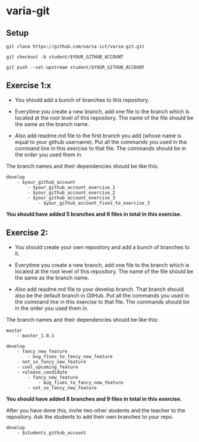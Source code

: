 # varia-git

## Setup

    git clone https://github.com/varia-ict/varia-git.git
 
    git checkout -b student/$YOUR_GITHUB_ACCOUNT

    git push --set-upstream student/$YOUR_GITHUB_ACCOUNT

## Exercise 1:x

* You should add a bunch of branches to this repository.

* Everytime you create a new branch, add one file to the branch which is located at the root level of this repository. The name of the file should be the same as the branch name.

* Also add readme.md file to the first branch you add (whose name is equal to your github username). Put all the commands you used in the command line in this exercise to that file. The commands should be in the order you used them in. 

The branch names and their dependencies should be like this:

    develop 
        - $your_github_account 
            - $your_github_account_exercise_1
            - $your_github_account_exercise_2
            - $your_github_account_exercise_3
                - $your_github_account_fixes_to_exercise_3

<b>You should have added 5 branches and 6 files in total in this exercise.</b>

## Exercise 2:

* You should create your own repository and add a bunch of branches to it. 

* Everytime you create a new branch, add one file to the branch which is located at the root level of this repository. The name of the file should be the same as the branch name.

* Also add readme.md file to your develop branch. That branch should also be the default branch in GitHub. Put all the commands you used in the command line in this exercise to that file. The commands should be in the order you used them in. 

The branch names and their dependencies should be like this:

    master
	    - master_1.0.1

    develop
        - fancy_new_feature
            - bug_fixes_to_fancy_new_feature
        - not_so_fancy_new_feature
        - cool_upcoming_feature
        - release_candidate
            - fancy_new_feature
                - bug_fixes_to_fancy_new_feature
            - not_so_fancy_new_feature	

<b>You should have added 8 branches and 9 files in total in this exercise.</b>

After you have done this, invite two other students and the teacher to the repository. Ask the students to add their own branches to your repo.

    develop
        - $students_github_account


